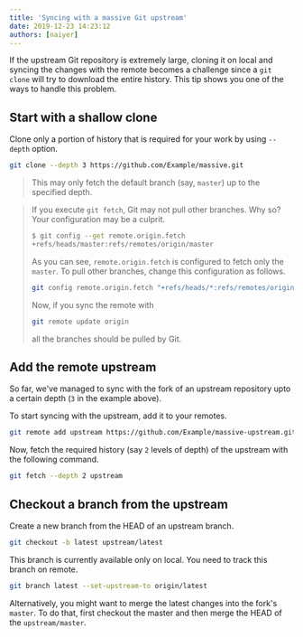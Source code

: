 ```yaml
---
title: 'Syncing with a massive Git upstream'
date: 2019-12-23 14:23:12
authors: [naiyer]
---
```


If the upstream Git repository is extremely large, cloning it on local and syncing the changes with the remote becomes a challenge since a `git clone` will try to download the entire history. This tip shows you one of the ways to handle this problem.

## Start with a shallow clone

Clone only a portion of history that is required for your work by using `--depth` option.

```sh
git clone --depth 3 https://github.com/Example/massive.git
```

> This may only fetch the default branch (say, `master`) up to the specified depth. 

> If you execute `git fetch`, Git may not pull other branches. Why so? Your configuration may be a culprit.
>
> ```sh
> $ git config --get remote.origin.fetch
> +refs/heads/master:refs/remotes/origin/master
> ```
>
> As you can see, `remote.origin.fetch` is configured to fetch only the `master`. To pull other branches, change this configuration as follows.
>
> ```sh
> git config remote.origin.fetch "+refs/heads/*:refs/remotes/origin/*"
> ```
> 
> Now, if you sync the remote with
>
> ```sh
> git remote update origin
> ```
>
> all the branches should be pulled by Git.

## Add the remote upstream

So far, we've managed to sync with the fork of an upstream repository upto a certain depth (`3` in the example above).

To start syncing with the upstream, add it to your remotes.

```sh
git remote add upstream https://github.com/Example/massive-upstream.git
```

Now, fetch the required history (say `2` levels of depth) of the upstream with the following command.

```sh
git fetch --depth 2 upstream
```

## Checkout a branch from the upstream

Create a new branch from the HEAD of an upstream branch.

```sh
git checkout -b latest upstream/latest
```

This branch is currently available only on local. You need to track this branch on remote.

```sh
git branch latest --set-upstream-to origin/latest
```

Alternatively, you might want to merge the latest changes into the fork's `master`. To do that, first checkout the master and then merge the HEAD of the `upstream/master`.
